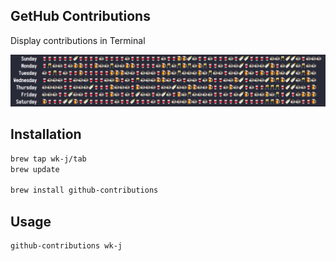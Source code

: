 ## GetHub Contributions

Display contributions in Terminal

<img src="images/GitHub.png" width="900px"/>

## Installation

```bash
brew tap wk-j/tab
brew update

brew install github-contributions
```

## Usage

```bash
github-contributions wk-j
```